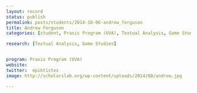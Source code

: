 ```yaml
---
layout: record
status: publish
permalink: posts/students/2014-10-06-andrew_ferguson
title: Andrew Ferguson
categories: [student, Praxis Program (UVA), Textual Analysis, Game Studies]

research: [Textual Analysis, Game Studies]


program: Praxis Program (UVA)
website: 
twitter:  epiktistes
image: http://scholarslab.org/wp-content/uploads/2014/08/andrew.jpg

---
```


